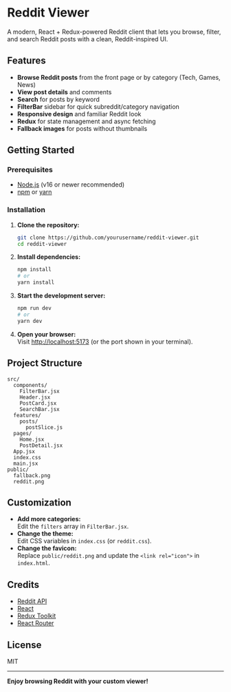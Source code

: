 # Reddit Viewer

A modern, React + Redux-powered Reddit client that lets you browse, filter, and search Reddit posts with a clean, Reddit-inspired UI.

## Features

- **Browse Reddit posts** from the front page or by category (Tech, Games, News)
- **View post details** and comments
- **Search** for posts by keyword
- **FilterBar** sidebar for quick subreddit/category navigation
- **Responsive design** and familiar Reddit look
- **Redux** for state management and async fetching
- **Fallback images** for posts without thumbnails

## Getting Started

### Prerequisites

- [Node.js](https://nodejs.org/) (v16 or newer recommended)
- [npm](https://www.npmjs.com/) or [yarn](https://yarnpkg.com/)

### Installation

1. **Clone the repository:**
   ```sh
   git clone https://github.com/yourusername/reddit-viewer.git
   cd reddit-viewer
   ```

2. **Install dependencies:**
   ```sh
   npm install
   # or
   yarn install
   ```

3. **Start the development server:**
   ```sh
   npm run dev
   # or
   yarn dev
   ```

4. **Open your browser:**  
   Visit [http://localhost:5173](http://localhost:5173) (or the port shown in your terminal).

## Project Structure

```
src/
  components/
    FilterBar.jsx
    Header.jsx
    PostCard.jsx
    SearchBar.jsx
  features/
    posts/
      postSlice.js
  pages/
    Home.jsx
    PostDetail.jsx
  App.jsx
  index.css
  main.jsx
public/
  fallback.png
  reddit.png
```

## Customization

- **Add more categories:**  
  Edit the `filters` array in `FilterBar.jsx`.
- **Change the theme:**  
  Edit CSS variables in `index.css` (or `reddit.css`).
- **Change the favicon:**  
  Replace `public/reddit.png` and update the `<link rel="icon">` in `index.html`.

## Credits

- [Reddit API](https://www.reddit.com/dev/api/)
- [React](https://react.dev/)
- [Redux Toolkit](https://redux-toolkit.js.org/)
- [React Router](https://reactrouter.com/)

## License

MIT

---

**Enjoy browsing Reddit with your custom viewer!**
